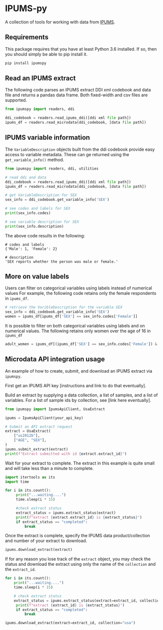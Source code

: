 # IPUMS-py

A collection of tools for working with data from [IPUMS](https://ipums.org).

## Requirements

This package requires that you have at least Python 3.6 installed. If so, then you should
simply be able to pip install it.

```bash
pip install ipumspy
```

## Read an IPUMS extract

The following code parses an IPUMS extract DDI xml codebook and data file and returns a pandas data frame.
Both fixed-width and csv files are supported.

```python
from ipumspy import readers, ddi

ddi_codebook = readers.read_ipums_ddi([ddi xml file path])
ipums_df = readers.read_microdata(ddi_codebook, [data file path])
```

## IPUMS variable information

The `VariableDescription` objects built from the ddi codebook provide easy access to variable metadata.
These can ge returned using the `get_variable_info()` method.

```python
from ipumspy import readers, ddi, utilities

# read ddi and data
ddi_codebook = readers.read_ipums_ddi([ddi xml file path])
ipums_df = readers.read_microdata(ddi_codebook, [data file path])

# get VariableDescription for SEX
sex_info = ddi_codebook.get_variable_info('SEX')

# see codes and labels for SEX
print(sex_info.codes)

# see variable description for SEX
print(sex_info.description)
```
The above code results in the following:

```
# codes and labels
{'Male': 1, 'Female': 2}

# description
'SEX reports whether the person was male or female.'
```

## More on value labels
Users can filter on categorical variables using labels instead of numerical values
For example, the following code retains only the female respondents in `ipums_df`.

```python
# retrieve the VaribleDescription for the variable SEX
sex_info = ddi_codebook.get_variable_info('SEX')
women = ipums_df[ipums_df['SEX'] == sex_info.codes['Female']]
```

It is possible to filter on both categorical variables using labels and on numerical values.
The following retains only women over the age of 16 in `ipums_df`

```python
adult_women = ipums_df[(ipums_df['SEX'] == sex_info.codes['Female']) & (ipums_df['AGE'] > 16)]
```

## Microdata API integration usage

An example of how to create, submit, and download an IPUMS extract via `ipumspy`.

First get an IPUMS API key [instructions and link to do that eventually].

Build an extract by supplying a data collection, a list of samples, and a list of variables.
For a list of sample ids by collection, see [link here eventually].

```python
from ipumspy import IpumsApiClient, UsaExtract

ipums = IpumsApiClient(your_api_key)

# Submit an API extract request
extract = UsaExtract(
    ["us2012b"],
    ["AGE", "SEX"],
)
ipums.submit_extract(extract)
print(f"Extract submitted with id {extract.extract_id}")
```

Wait for your extract to complete. The extract in this example is quite small and will
take less than a minute to complete.

```python
import itertools as its
import time

for i in its.count():
     print("...waiting....")
     time.sleep(i * 15)

     #check extract status
     extract_status = ipums.extract_status(extract)
     print(f"extract {extract.extract_id} is {extract_status}")
     if extract_status == "completed":
         break
```

Once the extract is complete, specify the IPUMS data product/collection and number of your extract to download.

```python
ipums.download_extract(extract)
```

If for any reason you lose track of the `extract` object, you may check the status
and download the extract using only the name of the `collection` and the `extract_id`.

```python
for i in its.count():
    print("...waiting....")
    time.sleep(i * 15)

    # check extract status
    extract_status = ipums.extract_status(extract=extract_id, collection="usa")
     print(f"extract {extract_id} is {extract_status}")
     if extract_status == "completed":
         break

ipums.download_extract(extract=extract_id, collection="usa")
```
